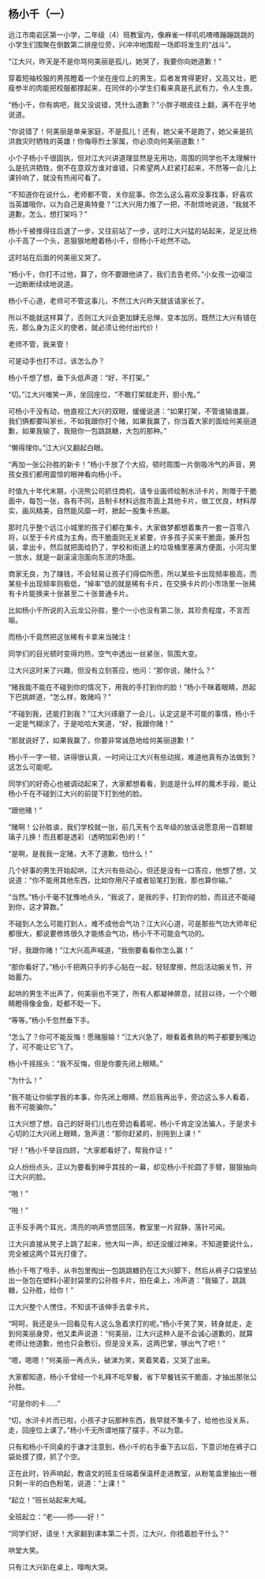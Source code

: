 ## 杨小千（一）
远江市南岩区第一小学，二年级（4）班教室内，像麻雀一样叽叽喳喳蹦蹦跳跳的小学生们围聚在倒数第二排座位旁，兴冲冲地围观一场即将发生的“战斗”。

“江大兴，昨天是不是你骂何美丽是孤儿，她哭了，我要你向她道歉！”

穿着短袖校服的男孩瞪着一个坐在座位上的男生，后者发育得更好，又高又壮，肥瘦参半的肉能把校服都撑起来，在同伴的小学生们看来真是孔武有力，令人生畏。

“杨小千，你有病吧，我又没说错，凭什么道歉？”小胖子眼皮往上翻，满不在乎地说道。

“你说错了！何美丽是单亲家庭，不是孤儿！还有，她父亲不是跑了，她父亲是抗洪救灾时牺牲的英雄！你侮辱烈士家属，你必须向何美丽道歉！”

小个子杨小千很固执，但对江大兴讲道理显然是无用功，周围的同学也不太理解什么是抗洪牺牲，倒不在意双方谁对谁错，只希望两人赶紧打起来，不然等一会儿上课铃响了，就没有热闹可看了。

“不知道你在说什么，老师都不管，关你屁事。你怎么这么喜欢没事找事，好喜欢当英雄哦你，以为自己是奥特曼？”江大兴用力推了一把，不耐烦地说道，“我就不道歉，怎么，想打架吗？”

杨小千被推得往后退了一步，又往前站了一步，这时江大兴猛的站起来，足足比杨小千高了一个头，恶狠狠地瞪着杨小千，但杨小千屹然不动。

这时站在后面的何美丽又哭了。

“杨小千，你打不过他，算了，你不要跟他讲了，我们去告老师。”小女孩一边啜泣一边断断续续地说道。

杨小千心道，老师可不管这事儿，不然江大兴昨天就该请家长了。

所以不能就这样算了，否则江大兴会更加肆无忌惮，变本加厉。既然江大兴有错在先，那么身为正义的使者，就必须让他付出代价！

老师不管，我来管！

可是动手也打不过，该怎么办？

杨小千想了想，垂下头低声道：“好，不打架。”

“切。”江大兴嗤笑一声，坐回座位，“不敢打架就走开，胆小鬼。”

可杨小千没有动，他直视江大兴的双眼，缓缓说道：“如果打架，不管谁输谁赢，我们俩都要叫家长，不如我跟你打个赌，如果我赢了，你当着大家的面给何美丽道歉，如果我输了，我赔你一包跳跳糖，大包的那种。”

“懒得理你。”江大兴又翻起白眼。

“再加一张公孙胜的新卡！”杨小千放了个大招，顿时周围一片倒吸冷气的声音，男孩女孩们都用震惊的眼神看向杨小千。

时值九十年代末期，小浣熊公司抓住商机，请专业画师绘制水浒卡片，附赠于干脆面中，每包一张，各有不同，且制卡材料远胜市面上其他卡片，做工优良，材料厚实，画风精美，自然能风靡一时，掀起一股集卡热潮。

那时几乎整个远江小城里的孩子们都在集卡，大家做梦都想着集齐一套一百零八将，以至于卡片成为主角，而干脆面则无关紧要，许多孩子买来干脆面，撕开包装，拿出卡，然后就把面给扔了，学校和街道上的垃圾桶里塞满方便面，小河沟里一放水，就是一副滚滚泡面向东流的场面。

商家无良，为了赚钱，不会轻易让孩子们得偿所愿，所以某些卡出现频率极高，而某些卡出现频率则极低，“掉率”低的就是稀有卡片，在交换卡片的小市场里一张稀有卡片能换来十张甚至二十张普通卡片。

比如杨小千所说的入云龙公孙胜，整个一小也没有第二张，其珍贵程度，不言而喻。

而杨小千竟然把这张稀有卡拿来当赌注！

同学们的目光顿时变得灼热，空气中透出一丝紧张，氛围大变。

江大兴这时来了兴趣，但没有立刻答应，他问：“那你说，赌什么？”

“赌我能不能在不碰到你的情况下，用我的手打到你的脸！”杨小千眯着眼睛，昂起下巴挑衅道，“怎么样，敢赌吗？”

“不碰到我，还能打到我？”江大兴琢磨了一会儿，认定这是不可能的事情，杨小千一定是气糊涂了，于是哈哈大笑道，“好，我跟你赌！”

“那就说好了，如果我赢了，你要非常诚恳地给何美丽道歉！”

杨小千一字一顿，讲得很认真，一时间让江大兴有些动摇，难道他真有办法做到？这怎么可能呢。

同学们的好奇心也被调动起来了，大家都想看看，到底是什么样的魔术手段，能让杨小千在不碰到江大兴的前提下打到他的脸。

“跟他赌！”

“赌啊！公孙胜诶，我们学校就一张，前几天有个五年级的放话说愿意用一百颗玻璃子儿换！而且都是透彩（透明加彩色)的！”

“是啊，是我我一定赌，大不了道歉，怕什么！”

几个好事的男生开始起哄，江大兴有些动心，但还是没有一口答应，他想了想，又说道：“你不能用其他东西，比如你用尺子或者铅笔打到我，那也算你输。”

“当然。”杨小千毫不犹豫地点头，“我说了，是我的手，打到你的脸，而且还不能碰到你，这才算数。”

不碰到人怎么可能打到人，难不成他会气功？江大兴心道，可是那些气功大师年纪都很大，都说要修炼很久才能练会气功，杨小千不可能会气功的。

“好，我跟你赌！”江大兴高声喊道，“我倒要看看你怎么赢！”

“那你看好了。”杨小千把两只手的手心贴在一起，轻轻摩擦，然后活动腕关节，开始蓄力。

起哄的男生不出声了，何美丽也不哭了，所有人都凝神屏息，拭目以待，一个个眼睛瞪得像金鱼，眨都不眨一下。

“等等。”杨小千忽然垂下手。

“怎么了？你可不能反悔！愿赌服输！”江大兴急了，眼看着煮熟的鸭子都要到嘴边了，可不能让它飞了。

杨小千摇摇头：“我不反悔，但是你要先闭上眼睛。”

“为什么！”

“我不能让你偷学我的本事，你先闭上眼睛，然后我再出手，旁边这么多人看着，我不可能骗你。”

江大兴想了想，自己的好哥们儿也在旁边看着呢，杨小千肯定没法骗人，于是求卡心切的江大兴闭上眼睛，急声道：“那你赶紧的，别拖到上课！”

“好！”杨小千举目四顾，“大家都看好了，帮我作证！”

众人纷纷点头，正以为要看到神乎其技的一幕，却见杨小千抡圆了手臂，狠狠抽向江大兴的脸。

“啪！”

“啪！”

正手反手两个耳光，清亮的响声悠悠回荡，教室里一片寂静，落针可闻。

江大兴直接从凳子上跳了起来，他大叫一声，却还没缓过神来，不知道要说什么，完全被这两个耳光打傻了。

杨小千甩了甩手，从书包里掏出一包跳跳糖扔在江大兴脚下，然后从裤子口袋里拈出一张包在塑料小密封袋里的公孙胜卡片，拍在桌上，冷声道：“我输了，跳跳糖，公孙胜，给你！”

江大兴整个人愣住，不知该不该伸手去拿卡片。

“呵呵，我还是头一回看见有人这么急着求打的呢。”杨小千笑了笑，转身就走，走到何美丽身旁，他又柔声说道：“何美丽，江大兴这种人是不会诚心道歉的，就算老师让他道歉，他也只会敷衍。但是没关系，这两巴掌，够出气了吧！”

“嗯，嗯嗯！”何美丽一再点头，破涕为笑，笑着笑着，又哭了出来。

大家都知道，杨小千曾经一个礼拜不吃早餐，省下早餐钱买干脆面，才抽出那张公孙胜。

“可是你的卡……”

“切，水浒卡片而已啦，小孩子才玩那种东西，我早就不集卡了，给他也没关系，走，回座位上课了。”杨小千无所谓地摆了摆手，不以为意。

只有和杨小千同桌的于谦才注意到，杨小千的右手垂下去以后，下意识地在裤子口袋处摸了摸，抓了个空。

正在此时，铃声响起，教语文的班主任端着保温杯走进教室，从粉笔盒里抽出一根只剩一半的白色粉笔，说道：“上课！”

“起立！”班长站起来大喊。

全班起立：“老——师——好！”

“同学们好，请坐！大家翻到课本第二十页，江大兴，你捂着脸干什么？”

哄堂大笑。

只有江大兴趴在桌上，嚎啕大哭。

